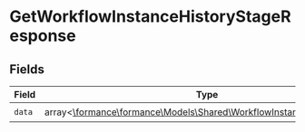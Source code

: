 # GetWorkflowInstanceHistoryStageResponse


## Fields

| Field                                                                                                                       | Type                                                                                                                        | Required                                                                                                                    | Description                                                                                                                 |
| --------------------------------------------------------------------------------------------------------------------------- | --------------------------------------------------------------------------------------------------------------------------- | --------------------------------------------------------------------------------------------------------------------------- | --------------------------------------------------------------------------------------------------------------------------- |
| `data`                                                                                                                      | array<[\formance\formance\Models\Shared\WorkflowInstanceHistoryStage](../../models/shared/WorkflowInstanceHistoryStage.md)> | :heavy_check_mark:                                                                                                          | N/A                                                                                                                         |
